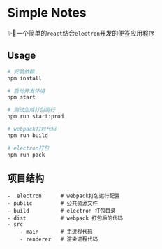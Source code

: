 # Simple Notes

✨🚀一个简单的`react`结合`electron`开发的便签应用程序 

## Usage
```bash
# 安装依赖
npm install

# 启动开发环境
npm start

# 测试生成打包运行
npm run start:prod

# webpack打包代码
npm run build

# electron打包
npm run pack
```

## 项目结构

```
- .electron      # webpack打包运行配置
- public         # 公共资源文件
- build          # electron 打包目录
- dist           # webpack 打包后的代码
- src
    - main       # 主进程代码
    - renderer   # 渲染进程代码
```